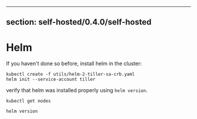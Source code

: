 <script context="module">
  export const prerender = true;
</script>

---

## section: self-hosted/0.4.0/self-hosted

# Helm

If you haven't done so before, install helm in the cluster:

```
kubectl create -f utils/helm-2-tiller-sa-crb.yaml
helm init --service-account tiller
```

verify that helm was installed properly using `helm version`.

```
kubectl get nodes
```

```
helm version
```
